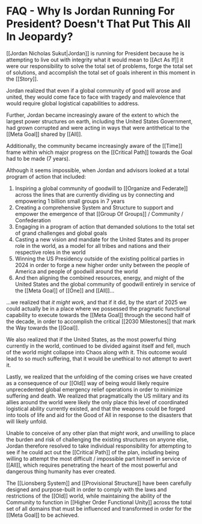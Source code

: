 # FAQ - Why Is Jordan Running For President? Doesn't That Put This All In Jeopardy?
[[Jordan Nicholas Sukut|Jordan]] is running for President because he is attempting to live out with integrity what it would mean to [[Act As If]] it were our responsibility to solve the total set of problems, forge the total set of solutions, and accomplish the total set of goals inherent in this moment in the [[Story]]. 

Jordan realized that even if a global community of good will arose and united, they would come face to face with tragedy and malevolence that would require global logistical capabilities to address. 

Further, Jordan became increasingly aware of the extent to which the largest power structures on earth, including the United States Government, had grown corrupted and were acting in ways that were antithetical to the [[Meta Goal]] shared by [[All]]. 

Additionally, the community became increasingly aware of the [[Time]] frame within which major progress on the [[Critical Path]] towards the Goal had to be made (7 years). 

Although it seems impossible, when Jordan and advisors looked at a total program of action that included: 

1. Inspiring a global community of goodwill to [[Organize and Federate]] across the lines that are currently dividing us by connecting and empowering 1 billion small groups in 7 years 
2. Creating a comprehensive System and Structure to support and empower the emergence of that [[Group Of Groups]] / Community / Confederation  
3. Engaging in a program of action that demanded solutions to the total set of grand challenges and global goals  
4. Casting a new vision and mandate for the United States and its proper role in the world, as a model for all tribes and nations and their respective roles in the world  
5. Winning the US Presidency outside of the existing political parties in 2024 in order to forge a new higher order unity between the people of America and people of goodwill around the world 
6. And then aligning the combined resources, energy, and might of the United States and the global community of goodwill entirely in service of the [[Meta Goal]] of [[One]] and [[All]]...

...we realized that _it might work_, and that if it did, by the start of 2025 we could actually be in a place where we possessed the pragmatic functional capability to execute towards the [[Meta Goal]] through the second half of the decade, in order to accomplish the critical [[2030 Milestones]] that mark the Way towards the [[Goal]]. 

We also realized that if the United States, as the most powerful thing currently in the world, continued to be divided against itself and fell, much of the world might collapse into Chaos along with it. This outcome would lead to so much suffering, that it would be unethical to not attempt to avert it.  

Lastly, we realized that the unfolding of the coming crises we have created as a consequence of our [[Old]] way of being would likely require unprecedented global emergency relief operations in order to minimize suffering and death. We realized that pragmatically the US military and its allies around the world were likely the only place this level of coordinated logistical ability currently existed, and that the weapons could be forged into tools of life and aid for the Good of All in response to the disasters that will likely unfold. 

Unable to conceive of any other plan that _might work_, and unwilling to place the burden and risk of challenging the existing structures on anyone else, Jordan therefore resolved to take individual responsibility for attempting to see if he could act out the [[Critical Path]] of the plan, including being willing to attempt the most difficult / impossible part himself in service of [[All]], which requires penetrating the heart of the most powerful and dangerous thing humanity has ever created. 

The [[Lionsberg System]] and [[Provisional Structure]] have been carefully designed and purpose-built in order to comply with the laws and restrictions of the [[Old]] world, while maintaining the ability of the Community to function in [[Higher Order Functional Unity]] across the total set of all domains that must be influenced and transformed in order for the [[Meta Goal]] to be achieved. 



